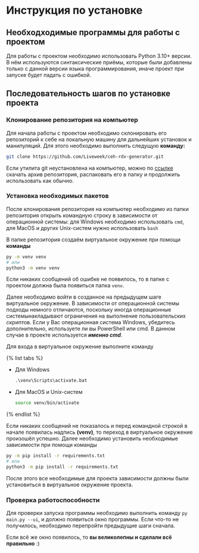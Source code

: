 # Инструкция по установке

## Необходходимые программы для работы с проектом

Для работы с проектом необходимо использовать Python 3.10+ версии. В нём используются синтаксические приёмы, которые были добавлены только с данной версии языка программирования, иначе проект при запуске будет падать с ошибкой.

## Последовательность шагов по установке проекта

### Клонирование репозитория на компьютер

Для начала работы с проектом необходимо склонировать его репозиторий к себе на локальную машину для дальнейших установок и манипуляций. Для этого необходимо выполнить следущую **команду:**

```bash
git clone https://github.com/Liveweek/ceh-rdv-generator.git
```

Если утилита git неустановлена на компьютер, можно по [ссылке](https://github.com/Liveweek/ceh-rdv-generator) скачать архив репозитория, распаковать его в папку и продолжить использовать как обычно.

### Установка необходимых пакетов

После клонирования репозитория на компьютер необходимо из папки репозитория открыть командную строку в зависимости от операционной системы: для Windows необходимо использовать `cmd`, для MacOS и других Unix-систем нужно использовать `bash`

В папке репозитория создаём виртуальное окружение при помощи **команды**

```bash
py -m venv venv
# или
python3 -m venv venv
```

Если никаких сообщений об ошибке не появилось, то в папке с проектом должна была появиться папка `venv`.  

Далее необходимо войти в созданное на предыдущем шаге виртуальное окружение. В зависимости от операционной системы подходы немного отличаются, поскольку иногда операционные системынакладывают ограничения на выполнение пользовательских скриптов. Если у Вас операционная система Windows, убедитесь дополнительно, используете ли вы PowerShell или cmd. В данном случае в проекте используется ***именно cmd***.

Для входа в виртуальное окружение выполните команду

{% list tabs %}
- Для Windows
  
  ```cmd
  .\venv\Scripts\activate.bat
  ```

- Для MacOS и Unix-систем

  ```bash
  source venv/bin/activate
  ```
{% endlist %}

Если никаких сообщений не показалось и перед командной строкой в начале появилась надпись **(venv)**, то переход в виртуальное окружение произошёл успешно. Далее необходимо установить необходимые зависимости при помощи команды

```bash
py -m pip install -r requirements.txt
# или
python3 -m pip install -r requirements.txt
```

После этого все необходимые для проекта зависимости должны были установиться в виртуальное окружение проекта.

### Проверка работоспособности

Для проверки запуска программы необходимо выполнить команду `py main.py --ui`, и должно появиться окно программы. Если что-то не получилось, необходимо перепройти предыдущие шаги сначала. 

Если всё же окно появилось, то **вы великолепны и сделали всё правильно** :)
